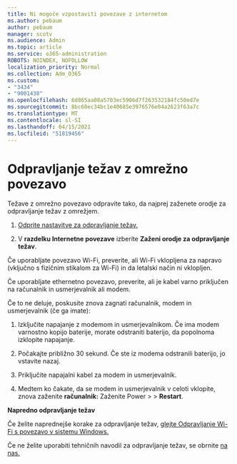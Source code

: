 ```yaml
---
title: Ni mogoče vzpostaviti povezave z internetom
ms.author: pebaum
author: pebaum
manager: scotv
ms.audience: Admin
ms.topic: article
ms.service: o365-administration
ROBOTS: NOINDEX, NOFOLLOW
localization_priority: Normal
ms.collection: Adm_O365
ms.custom:
- "3434"
- "9001438"
ms.openlocfilehash: 6d865aa08a5703ec5906d7f263532184fc50ed7e
ms.sourcegitcommit: 8bc60ec34bc1e40685e3976576e04a2623f63a7c
ms.translationtype: MT
ms.contentlocale: sl-SI
ms.lasthandoff: 04/15/2021
ms.locfileid: "51819456"
---
```

# <a name="fix-network-connection"></a>Odpravljanje težav z omrežno povezavo

Težave z omrežno povezavo odpravite tako, da najprej zaženete orodje za odpravljanje težav z omrežjem. 

1. [Odprite nastavitve za odpravljanje težav.](ms-settings:troubleshoot)

2. V **razdelku Internetne povezave** izberite **Zaženi orodje za odpravljanje težav**.

Če uporabljate povezavo Wi-Fi, preverite, ali Wi-Fi vklopljena za napravo (vključno s fizičnim stikalom za Wi-Fi) in da letalski način ni vklopljen.

Če uporabljate ethernetno povezavo, preverite, ali je kabel varno priključen na računalnik in usmerjevalnik ali modem.

Če to ne deluje, poskusite znova zagnati računalnik, modem in usmerjevalnik (če ga imate):

1. Izključite napajanje z modemom in usmerjevalnikom. Če ima modem varnostno kopijo baterije, morate odstraniti baterijo, da popolnoma izklopite napajanje.

2. Počakajte približno 30 sekund. Če ste iz modema odstranili baterijo, jo vstavite nazaj.

3. Priključite napajalni kabel za modem in usmerjevalnik.

4. Medtem ko čakate, da se modem in usmerjevalnik v celoti vklopite, znova zaženite **računalnik:** Zaženite Power  >    >  **Restart**.

**Napredno odpravljanje težav**

Če želite naprednejše korake za odpravljanje težav, [glejte Odpravljanje Wi-Fi s povezavo v sistemu Windows.](https://support.microsoft.com/help/10741?ocid=SMC10741%2F) 

Če ne želite uporabiti tehničnih navodil za odpravljanje težav, se obrnite [na nas.](https://support.microsoft.com/contactus)
